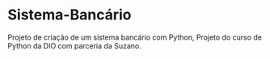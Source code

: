 # Sistema-Bancário
Projeto de criação de um sistema bancário com Python, Projeto do curso de Python da DIO com parceria da Suzano.
